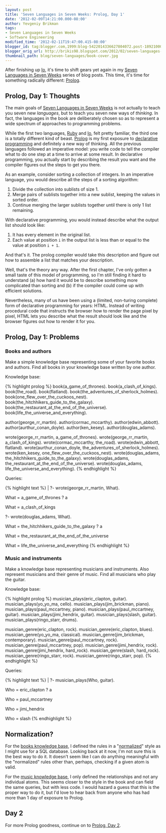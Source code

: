 ```yaml
---
layout: post
title: 'Seven Languages in Seven Weeks: Prolog, Day 1'
date: '2012-02-09T14:21:00.000-08:00'
author: Yevgeniy Brikman
tags:
- Seven Languages in Seven Weeks
- Software Engineering
modified_time: '2012-02-11T19:47:00.415-08:00'
blogger_id: tag:blogger.com,1999:blog-5422014336627804072.post-1892100088835483576
blogger_orig_url: http://brikis98.blogspot.com/2012/02/seven-languages-in-seven-weeks-prolog.html
thumbnail_path: blog/seven-languages/book-cover.jpg
---
```


After finishing up [Io](http://en.wikipedia.org/wiki/Prolog), it's time to 
shift gears yet again in my [Seven Languages in Seven 
Weeks](http://brikis98.blogspot.com/search/label/Seven%20Languages%20in%20Seven%20Weeks) 
series of blog posts. This time, it's time for something radically different: 
[Prolog](http://en.wikipedia.org/wiki/Prolog). 

## Prolog, Day 1: Thoughts 

The main goals of [Seven Languages in Seven 
Weeks](http://pragprog.com/book/btlang/seven-languages-in-seven-weeks) is not 
actually to teach you seven new *languages*, but to teach you seven new ways 
of *thinking*. In fact, the languages in the book are deliberately chosen so 
as to represent a wide spectrum of approaches to programming problems. 

While the first two languages, 
[Ruby](http://brikis98.blogspot.com/2012/02/seven-languages-in-seven-weeks-io-day-1.html) 
and 
[Io](http://brikis98.blogspot.com/2012/01/seven-languages-in-seven-weeks-ruby-day.html), 
felt pretty familiar, the third one is a totally different kind of beast. 
[Prolog](http://en.wikipedia.org/wiki/Prolog) is my first exposure to 
[declarative 
programming](http://en.wikipedia.org/wiki/Declarative_programming) and 
definitely a new way of thinking. All the previous languages followed an 
imperative model: you write code to tell the compiler what to do one step at a 
time to arrive at some result. In declarative programming, you actually start 
by describing the result you want and the compiler figures out the steps to 
get you there. 

As an example, consider sorting a collection of integers. In an imperative 
language, you would describe all the steps of a sorting algorithm: 

1. Divide the collection into sublists of size 1. 
1. Merge pairs of sublists together into a new sublist, keeping the values in 
sorted order. 
1. Continue merging the larger sublists together until there is only 1 list 
remaining. 

With declarative programming, you would instead describe what the output list 
should look like: 

1. It has every element in the original list. 
1. Each value at position `i` in the output list is less than or equal to the 
value at position `i + 1`.

And that's it. The prolog compiler would take this description and figure out 
how to assemble a list that matches your description. 

Well, that's the theory any way. After the first chapter, I've only gotten a 
small taste of this model of programming, so I'm still finding it hard to 
understand (a) how hard it would be to describe something more complicated 
than sorting and (b) if the compiler could come up with efficient solutions. 

Nevertheless, many of us have been using a (limited, non-turing complete) form 
of declarative programming for years: HTML. Instead of writing procedural code 
that instructs the browser how to render the page pixel by pixel, HTML lets 
you describe what the result should look like and the browser figures out how 
to render it for you. 

## Prolog, Day 1: Problems 

### Books and authors 

Make a simple knowledge base representing some of your favorite books and 
authors. Find all books in your knowledge base written by one author. 

Knowledge base: 

{% highlight prolog %}
book(a_game_of_thrones).
book(a_clash_of_kings).
book(the_road).
book(flatland).
book(the_adventures_of_sherlock_holmes).
book(one_flew_over_the_cuckoos_nest).
book(the_hitchhikers_guide_to_the_galaxy).
book(the_restaurant_at_the_end_of_the_universe).
book(life_the_universe_and_everything).
 
author(george_rr_martin).
author(cormac_mccarthy).
author(edwin_abbott).
author(aurthur_conan_doyle).
author(ken_kesey).
author(douglas_adams).
 
wrote(george_rr_martin, a_game_of_thrones).
wrote(george_rr_martin, a_clash_of_kings).
wrote(cormac_mccarthy, the_road).
wrote(edwin_abbott, flatland).
wrote(aurthur_conan_doyle, the_adventures_of_sherlock_holmes).
wrote(ken_kesey, one_flew_over_the_cuckoos_nest).
wrote(douglas_adams, the_hitchhikers_guide_to_the_galaxy).
wrote(douglas_adams, the_restaurant_at_the_end_of_the_universe).
wrote(douglas_adams, life_the_universe_and_everything).
{% endhighlight %}

Queries: 

{% highlight text %}
| ?- wrote(george_rr_martin, What).
 
What = a_game_of_thrones ? a
 
What = a_clash_of_kings
 
?- wrote(douglas_adams, What).
 
What = the_hitchhikers_guide_to_the_galaxy ? a
 
What = the_restaurant_at_the_end_of_the_universe
 
What = life_the_universe_and_everything
{% endhighlight %}

### Music and instruments 

Make a knowledge base representing musicians and instruments. Also represent 
musicians and their genre of music. Find all musicians who play the guitar. 

Knowledge base: 

{% highlight prolog %}
musician_plays(eric_clapton, guitar).
musician_plays(yo_yo_ma, cello).
musician_plays(jim_brickman, piano).
musician_plays(paul_mccartney, piano).
musician_plays(paul_mccartney, guitar).
musician_plays(jimi_hendrix, guitar).
musician_plays(slash, guitar).
musician_plays(ringo_starr, drums).
 
musician_genre(eric_clapton, rock).
musician_genre(eric_clapton, blues).
musician_genre(yo_yo_ma, classical).
musician_genre(jim_brickman, contemporary).
musician_genre(paul_mccartney, rock).
musician_genre(paul_mccartney, pop).
musician_genre(jimi_hendrix, rock).
musician_genre(jimi_hendrix, hard_rock).
musician_genre(slash, hard_rock).
musician_genre(ringo_starr, rock).
musician_genre(ringo_starr, pop).
{% endhighlight %}

Queries: 

{% highlight text %}
| ?- musician_plays(Who, guitar).
 
Who = eric_clapton ? a
 
Who = paul_mccartney
 
Who = jimi_hendrix
 
Who = slash
{% endhighlight %}

## Normalization?

For the [books knowledge 
base](https://gist.github.com/1778586#file_books.prolog), I defined the rules 
in a "[normalized](http://en.wikipedia.org/wiki/Database_normalization)" style 
as I might use for a SQL database. Looking back at it now, I'm not sure this 
is the best way to do it. It doesn't seem like I can do anything meaningful 
with the "normalized" rules other than, perhaps, checking if a given atom is 
valid. 

For the [music knowledge 
base](https://gist.github.com/1778586#file_music.prolog), I only defined the 
relationships and not any individual atoms. This seems closer to the style in 
the book and can field the same queries, but with less code. I would hazard a 
guess that this is the proper way to do it, but I'd love to hear back from 
anyone who has had more than 1 day of exposure to Prolog. 

## Day 2 

For more Prolog goodness, continue on to [Prolog, Day 
2](http://brikis98.blogspot.com/2012/02/seven-languages-in-seven-weeks-prolog_11.html). 